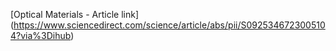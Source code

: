 [Optical Materials - Article link] (https://www.sciencedirect.com/science/article/abs/pii/S0925346723005104?via%3Dihub)

